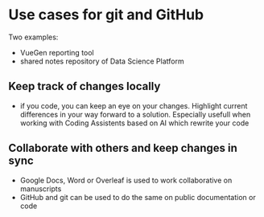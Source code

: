 # Use cases for git and GitHub

Two examples:

 - VueGen reporting tool
 - shared notes repository of Data Science Platform

## Keep track of changes locally

- if you code, you can keep an eye on your changes. Highlight current differences in
  your way forward to a solution. Especially usefull when working with Coding Assistents
  based on AI which rewrite your code

## Collaborate with others and keep changes in sync

- Google Docs, Word or Overleaf is used to work collaborative on manuscripts
- GitHub and git can be used to do the same on public documentation or code


